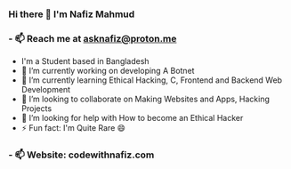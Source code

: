 ### Hi there 👋 I'm Nafiz Mahmud
### - 📫 Reach me at asknafiz@proton.me

- I'm a Student based in Bangladesh
- 🔭 I’m currently working on developing A Botnet
- 🌱 I’m currently learning Ethical Hacking, C, Frontend and Backend Web Development 
- 👯 I’m looking to collaborate on Making Websites and Apps, Hacking Projects 
- 🤔 I’m looking for help with How to become an Ethical Hacker 
- ⚡ Fun fact: I'm Quite Rare 😄
### - 📫 Website: codewithnafiz.com


